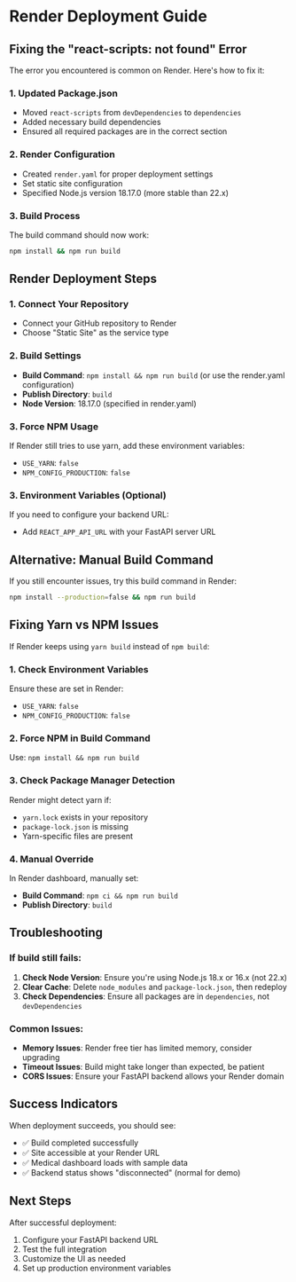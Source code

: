 # Render Deployment Guide

## Fixing the "react-scripts: not found" Error

The error you encountered is common on Render. Here's how to fix it:

### 1. Updated Package.json
- Moved `react-scripts` from `devDependencies` to `dependencies`
- Added necessary build dependencies
- Ensured all required packages are in the correct section

### 2. Render Configuration
- Created `render.yaml` for proper deployment settings
- Set static site configuration
- Specified Node.js version 18.17.0 (more stable than 22.x)

### 3. Build Process
The build command should now work:
```bash
npm install && npm run build
```

## Render Deployment Steps

### 1. Connect Your Repository
- Connect your GitHub repository to Render
- Choose "Static Site" as the service type

### 2. Build Settings
- **Build Command**: `npm install && npm run build` (or use the render.yaml configuration)
- **Publish Directory**: `build`
- **Node Version**: 18.17.0 (specified in render.yaml)

### 3. Force NPM Usage
If Render still tries to use yarn, add these environment variables:
- `USE_YARN`: `false`
- `NPM_CONFIG_PRODUCTION`: `false`

### 3. Environment Variables (Optional)
If you need to configure your backend URL:
- Add `REACT_APP_API_URL` with your FastAPI server URL

## Alternative: Manual Build Command

If you still encounter issues, try this build command in Render:
```bash
npm install --production=false && npm run build
```

## Fixing Yarn vs NPM Issues

If Render keeps using `yarn build` instead of `npm build`:

### 1. Check Environment Variables
Ensure these are set in Render:
- `USE_YARN`: `false`
- `NPM_CONFIG_PRODUCTION`: `false`

### 2. Force NPM in Build Command
Use: `npm install && npm run build`

### 3. Check Package Manager Detection
Render might detect yarn if:
- `yarn.lock` exists in your repository
- `package-lock.json` is missing
- Yarn-specific files are present

### 4. Manual Override
In Render dashboard, manually set:
- **Build Command**: `npm ci && npm run build`
- **Publish Directory**: `build`

## Troubleshooting

### If build still fails:
1. **Check Node Version**: Ensure you're using Node.js 18.x or 16.x (not 22.x)
2. **Clear Cache**: Delete `node_modules` and `package-lock.json`, then redeploy
3. **Check Dependencies**: Ensure all packages are in `dependencies`, not `devDependencies`

### Common Issues:
- **Memory Issues**: Render free tier has limited memory, consider upgrading
- **Timeout Issues**: Build might take longer than expected, be patient
- **CORS Issues**: Ensure your FastAPI backend allows your Render domain

## Success Indicators

When deployment succeeds, you should see:
- ✅ Build completed successfully
- ✅ Site accessible at your Render URL
- ✅ Medical dashboard loads with sample data
- ✅ Backend status shows "disconnected" (normal for demo)

## Next Steps

After successful deployment:
1. Configure your FastAPI backend URL
2. Test the full integration
3. Customize the UI as needed
4. Set up production environment variables
